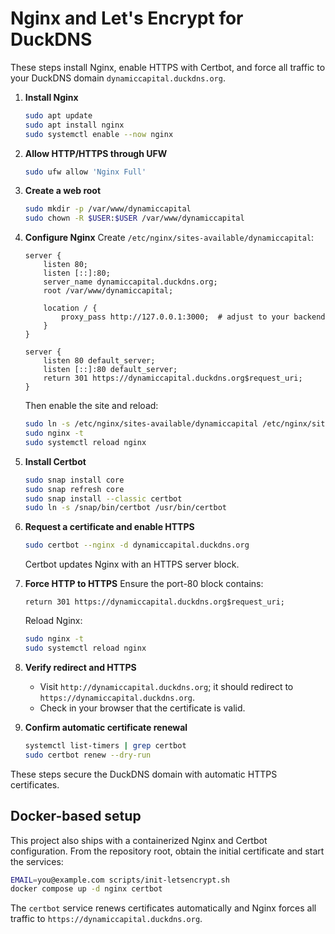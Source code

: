 # Nginx and Let's Encrypt for DuckDNS

These steps install Nginx, enable HTTPS with Certbot, and force all traffic to your DuckDNS domain `dynamiccapital.duckdns.org`.

1. **Install Nginx**
   ```bash
   sudo apt update
   sudo apt install nginx
   sudo systemctl enable --now nginx
   ```

2. **Allow HTTP/HTTPS through UFW**
   ```bash
   sudo ufw allow 'Nginx Full'
   ```

3. **Create a web root**
   ```bash
   sudo mkdir -p /var/www/dynamiccapital
   sudo chown -R $USER:$USER /var/www/dynamiccapital
   ```

4. **Configure Nginx**
   Create `/etc/nginx/sites-available/dynamiccapital`:
   ```nginx
   server {
       listen 80;
       listen [::]:80;
       server_name dynamiccapital.duckdns.org;
       root /var/www/dynamiccapital;

       location / {
           proxy_pass http://127.0.0.1:3000;  # adjust to your backend
       }
   }

   server {
       listen 80 default_server;
       listen [::]:80 default_server;
       return 301 https://dynamiccapital.duckdns.org$request_uri;
   }
   ```
   Then enable the site and reload:
   ```bash
   sudo ln -s /etc/nginx/sites-available/dynamiccapital /etc/nginx/sites-enabled/
   sudo nginx -t
   sudo systemctl reload nginx
   ```

5. **Install Certbot**
   ```bash
   sudo snap install core
   sudo snap refresh core
   sudo snap install --classic certbot
   sudo ln -s /snap/bin/certbot /usr/bin/certbot
   ```

6. **Request a certificate and enable HTTPS**
   ```bash
   sudo certbot --nginx -d dynamiccapital.duckdns.org
   ```
   Certbot updates Nginx with an HTTPS server block.

7. **Force HTTP to HTTPS**
   Ensure the port-80 block contains:
   ```nginx
   return 301 https://dynamiccapital.duckdns.org$request_uri;
   ```
   Reload Nginx:
   ```bash
   sudo nginx -t
   sudo systemctl reload nginx
   ```

8. **Verify redirect and HTTPS**
   - Visit `http://dynamiccapital.duckdns.org`; it should redirect to `https://dynamiccapital.duckdns.org`.
   - Check in your browser that the certificate is valid.

9. **Confirm automatic certificate renewal**
   ```bash
   systemctl list-timers | grep certbot
   sudo certbot renew --dry-run
   ```

These steps secure the DuckDNS domain with automatic HTTPS certificates.

## Docker-based setup

This project also ships with a containerized Nginx and Certbot configuration.
From the repository root, obtain the initial certificate and start the services:

```bash
EMAIL=you@example.com scripts/init-letsencrypt.sh
docker compose up -d nginx certbot
```

The `certbot` service renews certificates automatically and Nginx forces all
traffic to `https://dynamiccapital.duckdns.org`.
